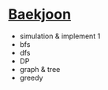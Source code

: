 [Baekjoon](https://www.acmicpc.net/problem/tags)
=============
- simulation & implement    1
- bfs
- dfs
- DP
- graph & tree
- greedy
